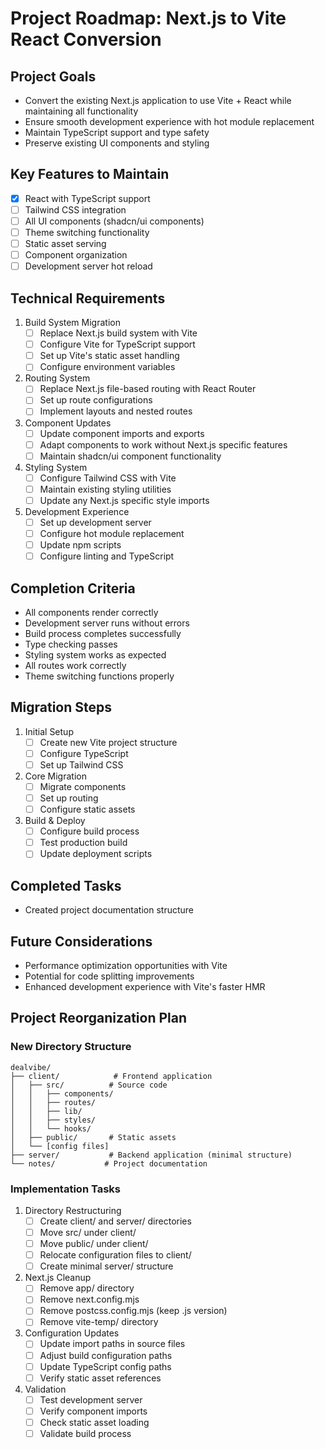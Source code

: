 # Project Roadmap: Next.js to Vite React Conversion

## Project Goals
- Convert the existing Next.js application to use Vite + React while maintaining all functionality
- Ensure smooth development experience with hot module replacement
- Maintain TypeScript support and type safety
- Preserve existing UI components and styling

## Key Features to Maintain
- [x] React with TypeScript support
- [ ] Tailwind CSS integration
- [ ] All UI components (shadcn/ui components)
- [ ] Theme switching functionality
- [ ] Static asset serving
- [ ] Component organization
- [ ] Development server hot reload

## Technical Requirements
1. Build System Migration
   - [ ] Replace Next.js build system with Vite
   - [ ] Configure Vite for TypeScript support
   - [ ] Set up Vite's static asset handling
   - [ ] Configure environment variables

2. Routing System
   - [ ] Replace Next.js file-based routing with React Router
   - [ ] Set up route configurations
   - [ ] Implement layouts and nested routes

3. Component Updates
   - [ ] Update component imports and exports
   - [ ] Adapt components to work without Next.js specific features
   - [ ] Maintain shadcn/ui component functionality

4. Styling System
   - [ ] Configure Tailwind CSS with Vite
   - [ ] Maintain existing styling utilities
   - [ ] Update any Next.js specific style imports

5. Development Experience
   - [ ] Set up development server
   - [ ] Configure hot module replacement
   - [ ] Update npm scripts
   - [ ] Configure linting and TypeScript

## Completion Criteria
- All components render correctly
- Development server runs without errors
- Build process completes successfully
- Type checking passes
- Styling system works as expected
- All routes work correctly
- Theme switching functions properly

## Migration Steps
1. Initial Setup
   - [ ] Create new Vite project structure
   - [ ] Configure TypeScript
   - [ ] Set up Tailwind CSS

2. Core Migration
   - [ ] Migrate components
   - [ ] Set up routing
   - [ ] Configure static assets

3. Build & Deploy
   - [ ] Configure build process
   - [ ] Test production build
   - [ ] Update deployment scripts

## Completed Tasks
- Created project documentation structure

## Future Considerations
- Performance optimization opportunities with Vite
- Potential for code splitting improvements
- Enhanced development experience with Vite's faster HMR

## Project Reorganization Plan
### New Directory Structure
```
dealvibe/
├── client/            # Frontend application
│   ├── src/          # Source code
│   │   ├── components/
│   │   ├── routes/
│   │   ├── lib/
│   │   ├── styles/
│   │   └── hooks/
│   ├── public/       # Static assets
│   └── [config files]
├── server/           # Backend application (minimal structure)
└── notes/           # Project documentation
```

### Implementation Tasks
1. Directory Restructuring
   - [ ] Create client/ and server/ directories
   - [ ] Move src/ under client/
   - [ ] Move public/ under client/
   - [ ] Relocate configuration files to client/
   - [ ] Create minimal server/ structure

2. Next.js Cleanup
   - [ ] Remove app/ directory
   - [ ] Remove next.config.mjs
   - [ ] Remove postcss.config.mjs (keep .js version)
   - [ ] Remove vite-temp/ directory

3. Configuration Updates
   - [ ] Update import paths in source files
   - [ ] Adjust build configuration paths
   - [ ] Update TypeScript config paths
   - [ ] Verify static asset references

4. Validation
   - [ ] Test development server
   - [ ] Verify component imports
   - [ ] Check static asset loading
   - [ ] Validate build process